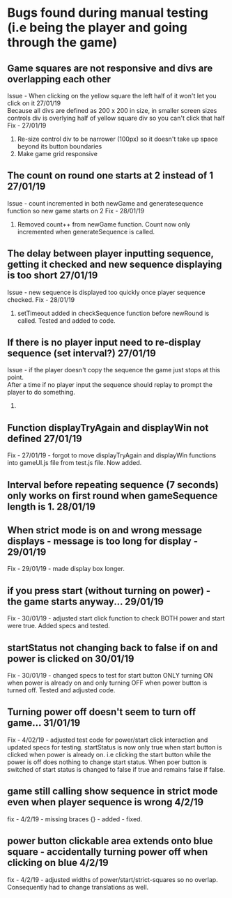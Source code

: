 # Bugs found during manual testing (i.e being the player and going through the game)

## Game squares are not responsive and divs are overlapping each other
Issue - When clicking on the yellow square the left half of it won't let you click on it 27/01/19<br>
Because all divs are defined as 200 x 200 in size, in smaller screen sizes controls div is overlying half of yellow square div so you can't click that half
Fix - 27/01/19 
1) Re-size control div to be narrower (100px) so it doesn't take up space beyond its button boundaries
2) Make game grid responsive

## The count on round one starts at 2 instead of 1 27/01/19
Issue - count incremented in both newGame and generatesequence function so new game starts on 2
Fix - 28/01/19
1) Removed count++ from newGame function. Count now only incremented when generateSequence is called.

## The delay between player inputting sequence, getting it checked and new sequence displaying is too short 27/01/19
Issue - new sequence is displayed too quickly once player sequence checked.
Fix - 28/01/19
1) setTimeout added in checkSequence function before newRound is called. Tested and added to code.

## If there is no player input need to re-display sequence (set interval?) 27/01/19
Issue - if the player doesn't copy the sequence the game just stops at this point. <br>
After a time if no player input the sequence should replay to prompt the player to do something.

1) 

## Function displayTryAgain and displayWin not defined 27/01/19
Fix - 27/01/19 - forgot to move displayTryAgain and displayWin functions into gameUI.js file from test.js file. Now added.

## Interval before repeating sequence (7 seconds) only works on first round when gameSequence length is 1. 28/01/19

## When strict mode is on and wrong message displays - message is too long for display - 29/01/19
Fix - 29/01/19 - made display box longer.

## if you press start (without turning on power) - the game starts anyway... 29/01/19
Fix - 30/01/19 - adjusted start click function to check BOTH power and start were true. Added specs and tested.

## startStatus not changing back to false if on and power is clicked on 30/01/19
Fix - 30/01/19 - changed specs to test for start button ONLY turning ON when power is already on and only turning OFF
when power button is turned off. Tested and adjusted code.

## Turning power off doesn't seem to turn off game... 31/01/19
Fix - 4/02/19 - adjusted test code for power/start click interaction and updated specs for testing.
startStatus is now only true when start button is clicked when power is already on. i.e
clicking the start button while the power is off does nothing to change start status.
When poer button is switched of start status is changed to false if true and remains false if false.

## game still calling show sequence in strict mode even when player sequence is wrong 4/2/19
fix - 4/2/19 - missing braces {} - added - fixed.

## power button clickable area extends onto blue square - accidentally turning power off when clicking on blue 4/2/19
fix - 4/2/19 - adjusted widths of power/start/strict-squares so no overlap.
Consequently had to change translations as well.